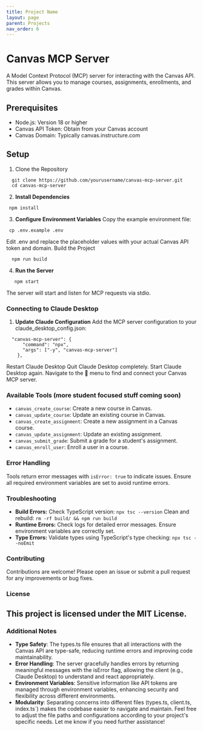 ```yaml
---
title: Project Name
layout: page
parent: Projects
nav_order: 6
---
```


# Canvas MCP Server
A Model Context Protocol (MCP) server for interacting with the Canvas API. This server allows you to manage courses, assignments, enrollments, and grades within Canvas.
## Prerequisites
- Node.js: Version 18 or higher
- Canvas API Token: Obtain from your Canvas account
- Canvas Domain: Typically canvas.instructure.com
## Setup
1. Clone the Repository
 ```
   git clone https://github.com/yourusername/canvas-mcp-server.git
   cd canvas-mcp-server
```
2. **Install Dependencies**
  ```
   npm install
   ```
3. **Configure Environment Variables**
Copy the example environment file:
  ```
   cp .env.example .env
   ```
   Edit .env and replace the placeholder values with your actual Canvas API token and domain.
Build the Project
 ```
   npm run build
  ``` 
4. **Run the Server**
```
   npm start
   ```
   The server will start and listen for MCP requests via stdio.
### Connecting to Claude Desktop
1. **Update Claude Configuration**
   Add the MCP server configuration to your claude_desktop_config.json:
```
  "canvas-mcp-server": {
      "command": "npx",
      "args": ["-y", "canvas-mcp-server"]
    },
```
Restart Claude Desktop
   Quit Claude Desktop completely.
   Start Claude Desktop again.
   Navigate to the 🔌 menu to find and connect your Canvas MCP server.
### Available Tools (more student focused stuff coming soon)
- `canvas_create_course`: Create a new course in Canvas.
- `canvas_update_course`: Update an existing course in Canvas.
- `canvas_create_assignment`: Create a new assignment in a Canvas course.
- `canvas_update_assignment`: Update an existing assignment.
- `canvas_submit_grade`: Submit a grade for a student's assignment.
- `canvas_enroll_user`: Enroll a user in a course.
### Error Handling
Tools return error messages with `isError: true` to indicate issues.
Ensure all required environment variables are set to avoid runtime errors.
### Troubleshooting
- **Build Errors:**
Check TypeScript version: 
```npx tsc --version```
   Clean and rebuild: 
```rm -rf build/ && npm run build```
- **Runtime Errors:**
   Check logs for detailed error messages.
   Ensure environment variables are correctly set.
- **Type Errors:**
   Validate types using TypeScript's type checking: `npx tsc --noEmit`
### Contributing
Contributions are welcome! Please open an issue or submit a pull request for any improvements or bug fixes.
### License
This project is licensed under the MIT License.
---
### Additional Notes
- **Type Safety**: The types.ts file ensures that all interactions with the Canvas API are type-safe, reducing runtime errors and improving code maintainability.
- **Error Handling**: The server gracefully handles errors by returning meaningful messages with the isError flag, allowing the client (e.g., Claude Desktop) to understand and react appropriately.
- **Environment Variables**: Sensitive information like API tokens are managed through environment variables, enhancing security and flexibility across different environments.
- **Modularity**: Separating concerns into different files (types.ts, client.ts, index.ts`) makes the codebase easier to navigate and maintain.
Feel free to adjust the file paths and configurations according to your project's specific needs. Let me know if you need further assistance!
